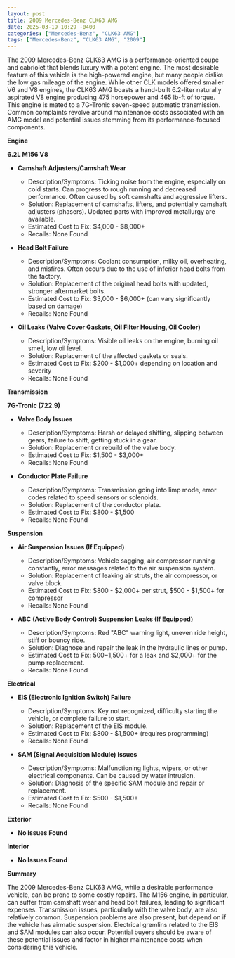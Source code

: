 ```yaml
---
layout: post
title: 2009 Mercedes-Benz CLK63 AMG
date: 2025-03-19 10:29 -0400
categories: ["Mercedes-Benz", "CLK63 AMG"]
tags: ["Mercedes-Benz", "CLK63 AMG", "2009"]
---
```

The 2009 Mercedes-Benz CLK63 AMG is a performance-oriented coupe and cabriolet that blends luxury with a potent engine. The most desirable feature of this vehicle is the high-powered engine, but many people dislike the low gas mileage of the engine. While other CLK models offered smaller V6 and V8 engines, the CLK63 AMG boasts a hand-built 6.2-liter naturally aspirated V8 engine producing 475 horsepower and 465 lb-ft of torque. This engine is mated to a 7G-Tronic seven-speed automatic transmission. Common complaints revolve around maintenance costs associated with an AMG model and potential issues stemming from its performance-focused components.

**Engine**

**6.2L M156 V8**

*   **Camshaft Adjusters/Camshaft Wear**
    *   Description/Symptoms: Ticking noise from the engine, especially on cold starts. Can progress to rough running and decreased performance. Often caused by soft camshafts and aggressive lifters.
    *   Solution: Replacement of camshafts, lifters, and potentially camshaft adjusters (phasers). Updated parts with improved metallurgy are available.
    *   Estimated Cost to Fix: $4,000 - $8,000+
    *   Recalls: None Found

*   **Head Bolt Failure**
    *   Description/Symptoms: Coolant consumption, milky oil, overheating, and misfires. Often occurs due to the use of inferior head bolts from the factory.
    *   Solution: Replacement of the original head bolts with updated, stronger aftermarket bolts.
    *   Estimated Cost to Fix: $3,000 - $6,000+ (can vary significantly based on damage)
    *   Recalls: None Found

*   **Oil Leaks (Valve Cover Gaskets, Oil Filter Housing, Oil Cooler)**
    *   Description/Symptoms: Visible oil leaks on the engine, burning oil smell, low oil level.
    *   Solution: Replacement of the affected gaskets or seals.
    *   Estimated Cost to Fix: $200 - $1,000+ depending on location and severity
    *   Recalls: None Found

**Transmission**

**7G-Tronic (722.9)**

*   **Valve Body Issues**
    *   Description/Symptoms: Harsh or delayed shifting, slipping between gears, failure to shift, getting stuck in a gear.
    *   Solution: Replacement or rebuild of the valve body.
    *   Estimated Cost to Fix: $1,500 - $3,000+
    *   Recalls: None Found

*   **Conductor Plate Failure**
    *   Description/Symptoms: Transmission going into limp mode, error codes related to speed sensors or solenoids.
    *   Solution: Replacement of the conductor plate.
    *   Estimated Cost to Fix: $800 - $1,500
    *   Recalls: None Found

**Suspension**

*   **Air Suspension Issues (If Equipped)**
    *   Description/Symptoms: Vehicle sagging, air compressor running constantly, error messages related to the air suspension system.
    *   Solution: Replacement of leaking air struts, the air compressor, or valve block.
    *   Estimated Cost to Fix: $800 - $2,000+ per strut, $500 - $1,500+ for compressor
    *   Recalls: None Found

*   **ABC (Active Body Control) Suspension Leaks (If Equipped)**
    *   Description/Symptoms: Red "ABC" warning light, uneven ride height, stiff or bouncy ride.
    *   Solution: Diagnose and repair the leak in the hydraulic lines or pump.
    *   Estimated Cost to Fix: $500-$1,500+ for a leak and $2,000+ for the pump replacement.
    *   Recalls: None Found

**Electrical**

*   **EIS (Electronic Ignition Switch) Failure**
    *   Description/Symptoms: Key not recognized, difficulty starting the vehicle, or complete failure to start.
    *   Solution: Replacement of the EIS module.
    *   Estimated Cost to Fix: $800 - $1,500+ (requires programming)
    *   Recalls: None Found

*   **SAM (Signal Acquisition Module) Issues**
    *   Description/Symptoms: Malfunctioning lights, wipers, or other electrical components. Can be caused by water intrusion.
    *   Solution: Diagnosis of the specific SAM module and repair or replacement.
    *   Estimated Cost to Fix: $500 - $1,500+
    *   Recalls: None Found

**Exterior**

*   **No Issues Found**

**Interior**

*   **No Issues Found**

**Summary**

The 2009 Mercedes-Benz CLK63 AMG, while a desirable performance vehicle, can be prone to some costly repairs. The M156 engine, in particular, can suffer from camshaft wear and head bolt failures, leading to significant expenses. Transmission issues, particularly with the valve body, are also relatively common. Suspension problems are also present, but depend on if the vehicle has airmatic suspension. Electrical gremlins related to the EIS and SAM modules can also occur. Potential buyers should be aware of these potential issues and factor in higher maintenance costs when considering this vehicle.

